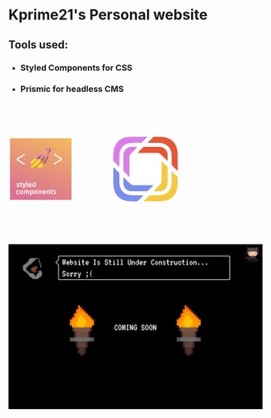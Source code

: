 # Kprime21's Personal website 

## Tools used:

- ### Styled Components for CSS
- ### Prismic for headless CMS

<br>
<br>
<br>
<br>

<div style="display:flex;flex-direction:row; justify-content:flex-start;">
<a href = 'https://styled-components.com/' target='_blank' style="margin-right:5rem;">
<img src="./public/styledcomp.png" width="128" height="128" />
</a> 
<a href = 'https://prismic.io/' target='_blank' style="margin-right:5rem;">
<img src="./public/prismic.svg" width="128" height="128" />
</a>
</div>

<br>
<br>
<br>
<br>


![text](public/under-construction.gif)